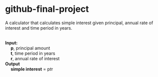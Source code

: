 # github-final-project

A calculator that calculates simple interest given principal, annual rate of interest and time period in years. <br/> <br/>

**Input:** <br/>
   &emsp; **p**, principal amount <br/>
   &emsp; **t**, time period in years <br/>
   &emsp; **r**, annual rate of interest <br/>
**Output** <br/>
   &emsp; **simple interest** = p*t*r <br/>
